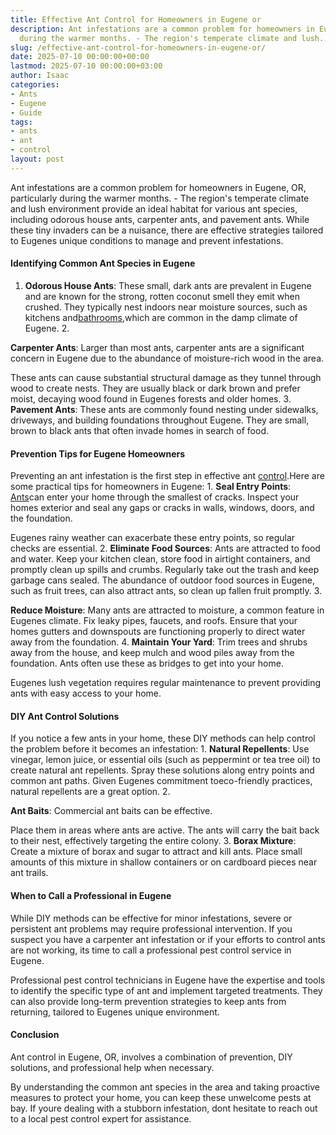 ```yaml
---
title: Effective Ant Control for Homeowners in Eugene or
description: Ant infestations are a common problem for homeowners in Eugene, OR, particularly
  during the warmer months. - The region's temperate climate and lush...
slug: /effective-ant-control-for-homeowners-in-eugene-or/
date: 2025-07-10 00:00:00+00:00
lastmod: 2025-07-10 00:00:00+03:00
author: Isaac
categories:
- Ants
- Eugene
- Guide
tags:
- ants
- ant
- control
layout: post
---
```

Ant infestations are a common problem for homeowners in Eugene, OR, particularly during the warmer months. - The region's temperate climate and lush environment provide an ideal habitat for various ant species, including odorous house ants, carpenter ants, and pavement ants. While these tiny invaders can be a nuisance, there are effective strategies tailored to Eugenes unique conditions to manage and prevent infestations.

####  Identifying Common Ant Species in Eugene

1. **Odorous House Ants**: These small, dark ants are prevalent in Eugene and are known for the strong, rotten coconut smell they emit when crushed. They typically nest indoors near moisture sources, such as kitchens and[bathrooms](https://pestpolicy.com/how-to-get-rid-of-ants-in-the-bathroom/),which are common in the damp climate of Eugene. 2.

**Carpenter Ants**: Larger than most ants, carpenter ants are a significant concern in Eugene due to the abundance of moisture-rich wood in the area.

These ants can cause substantial structural damage as they tunnel through wood to create nests. They are usually black or dark brown and prefer moist, decaying wood found in Eugenes forests and older homes. 3. **Pavement Ants**: These ants are commonly found nesting under sidewalks, driveways, and building foundations throughout Eugene. They are small, brown to black ants that often invade homes in search of food.

####  Prevention Tips for Eugene Homeowners

Preventing an ant infestation is the first step in effective ant [control](https://pestpolicy.com/ant-control-in-bellingham/).Here are some practical tips for homeowners in Eugene: 1. **Seal Entry Points**: [Ants](https://pestpolicy.com/ant-control-in-federal-way/)can enter your home through the smallest of cracks. Inspect your homes exterior and seal any gaps or cracks in walls, windows, doors, and the foundation.

Eugenes rainy weather can exacerbate these entry points, so regular checks are essential. 2. **Eliminate Food Sources**: Ants are attracted to food and water. Keep your kitchen clean, store food in airtight containers, and promptly clean up spills and crumbs. Regularly take out the trash and keep garbage cans sealed. The abundance of outdoor food sources in Eugene, such as fruit trees, can also attract ants, so clean up fallen fruit promptly. 3.

**Reduce Moisture**: Many ants are attracted to moisture, a common feature in Eugenes climate. Fix leaky pipes, faucets, and roofs. Ensure that your homes gutters and downspouts are functioning properly to direct water away from the foundation. 4. **Maintain Your Yard**: Trim trees and shrubs away from the house, and keep mulch and wood piles away from the foundation. Ants often use these as bridges to get into your home.

Eugenes lush vegetation requires regular maintenance to prevent providing ants with easy access to your home.

####  DIY Ant Control Solutions

If you notice a few ants in your home, these DIY methods can help control the problem before it becomes an infestation: 1. **Natural Repellents**: Use vinegar, lemon juice, or essential oils (such as peppermint or tea tree oil) to create natural ant repellents. Spray these solutions along entry points and common ant paths. Given Eugenes commitment toeco-friendly practices, natural repellents are a great option. 2.

**Ant Baits**: Commercial ant baits can be effective.

Place them in areas where ants are active. The ants will carry the bait back to their nest, effectively targeting the entire colony. 3. **Borax Mixture**: Create a mixture of borax and sugar to attract and kill ants. Place small amounts of this mixture in shallow containers or on cardboard pieces near ant trails.

####  When to Call a Professional in Eugene

While DIY methods can be effective for minor infestations, severe or persistent ant problems may require professional intervention. If you suspect you have a carpenter ant infestation or if your efforts to control ants are not working, its time to call a professional pest control service in Eugene.

Professional pest control technicians in Eugene have the expertise and tools to identify the specific type of ant and implement targeted treatments. They can also provide long-term prevention strategies to keep ants from returning, tailored to Eugenes unique environment.

####  Conclusion

Ant control in Eugene, OR, involves a combination of prevention, DIY solutions, and professional help when necessary.

By understanding the common ant species in the area and taking proactive measures to protect your home, you can keep these unwelcome pests at bay. If youre dealing with a stubborn infestation, dont hesitate to reach out to a local pest control expert for assistance.
